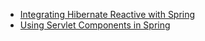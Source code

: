 * [Integrating Hibernate Reactive with Spring](./hibernate-reactive.md)
* [Using Servlet Components in Spring](./servlet.md)

  
